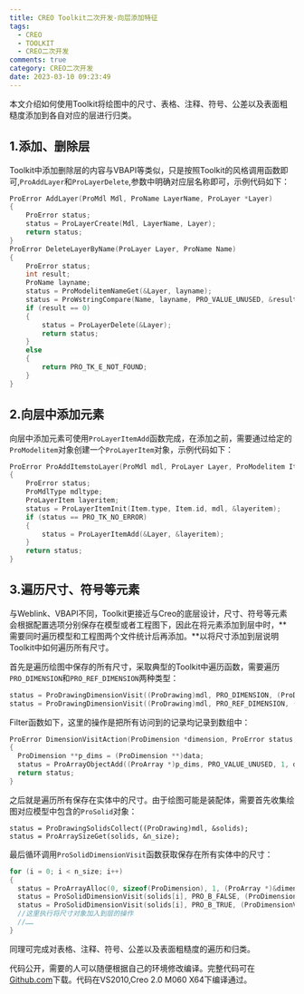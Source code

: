 ```yaml
---
title: CREO Toolkit二次开发-向层添加特征
tags:
  - CREO
  - TOOLKIT
  - CREO二次开发
comments: true
category: CREO二次开发
date: 2023-03-10 09:23:49
---
```



本文介绍如何使用Toolkit将绘图中的尺寸、表格、注释、符号、公差以及表面粗糙度添加到各自对应的层进行归类。


## 1.添加、删除层

Toolkit中添加删除层的内容与VBAPI等类似，只是按照Toolkit的风格调用函数即可,`ProAddLayer`和`ProLayerDelete`,参数中明确对应层名称即可，示例代码如下：

```c
ProError AddLayer(ProMdl Mdl, ProName LayerName, ProLayer *Layer)
{
    ProError status;
    status = ProLayerCreate(Mdl, LayerName, Layer);
    return status;
}
ProError DeleteLayerByName(ProLayer Layer, ProName Name)
{
    ProError status;
    int result;
    ProName layname;
    status = ProModelitemNameGet(&Layer, layname);
    status = ProWstringCompare(Name, layname, PRO_VALUE_UNUSED, &result);
    if (result == 0)
    {
        status = ProLayerDelete(&Layer);
        return status;
    }
    else
    {
        return PRO_TK_E_NOT_FOUND;
    }
}
```

## 2.向层中添加元素

向层中添加元素可使用`ProLayerItemAdd`函数完成，在添加之前，需要通过给定的`ProModelitem`对象创建一个`ProLayerItem`对象，示例代码如下：

```c
ProError ProAddItemstoLayer(ProMdl mdl, ProLayer Layer, ProModelitem Item)
{
    ProError status;
    ProMdlType mdltype;
    ProLayerItem layeritem;
    status = ProLayerItemInit(Item.type, Item.id, mdl, &layeritem);
    if (status == PRO_TK_NO_ERROR)
    {
        status = ProLayerItemAdd(&Layer, &layeritem);
    }
    return status;
}
```

## 3.遍历尺寸、符号等元素

与Weblink、VBAPI不同，Toolkit更接近与Creo的底层设计，尺寸、符号等元素会根据配置选项分别保存在模型或者工程图下，因此在将元素添加到层中时，**需要同时遍历模型和工程图两个文件统计后再添加。**以将尺寸添加到层说明Toolkit中如何遍历所有尺寸。

首先是遍历绘图中保存的所有尺寸，采取典型的Toolkit中遍历函数，需要遍历`PRO_DIMENSION`和`PRO_REF_DIMENSION`两种类型：

```c
status = ProDrawingDimensionVisit((ProDrawing)mdl, PRO_DIMENSION, (ProDimensionVisitAction)DimensionVisitAction, NULL, (ProAppData)&dimensions);
status = ProDrawingDimensionVisit((ProDrawing)mdl, PRO_REF_DIMENSION, (ProDimensionVisitAction)DimensionVisitAction, NULL, (ProAppData)&dimensions);
```

Filter函数如下，这里的操作是把所有访问到的记录均记录到数组中：

```c
ProError DimensionVisitAction(ProDimension *dimension, ProError status, ProAppData data)
{
  ProDimension **p_dims = (ProDimension **)data;
  status = ProArrayObjectAdd((ProArray *)p_dims, PRO_VALUE_UNUSED, 1, dimension);
  return status;
}
```

之后就是遍历所有保存在实体中的尺寸。由于绘图可能是装配体，需要首先收集绘图对应模型中包含的`ProSolid`对象：

```
status = ProDrawingSolidsCollect((ProDrawing)mdl, &solids);
status = ProArraySizeGet(solids, &n_size);
```

最后循环调用`ProSolidDimensionVisit`函数获取保存在所有实体中的尺寸：

```c
for (i = 0; i < n_size; i++)
{
  status = ProArrayAlloc(0, sizeof(ProDimension), 1, (ProArray *)&dimensions);
  status = ProSolidDimensionVisit(solids[i], PRO_B_FALSE, (ProDimensionVisitAction)DimensionVisitAction, NULL, (ProAppData)&dimensions);
  status = ProSolidDimensionVisit(solids[i], PRO_B_TRUE, (ProDimensionVisitAction)DimensionVisitAction, NULL, (ProAppData)&dimensions);
  //这里执行将尺寸对象加入到层的操作
  //……
}
```

同理可完成对表格、注释、符号、公差以及表面粗糙度的遍历和归类。

代码公开，需要的人可以随便根据自己的环境修改编译。完整代码可在<a href="https://github.com/slacker-HD/creo_toolkit" target="_blank">Github.com</a>下载。代码在VS2010,Creo 2.0 M060 X64下编译通过。
